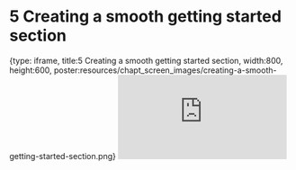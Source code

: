 # 5 Creating a smooth getting started section
 
{type: iframe, title:5 Creating a smooth getting started section, width:800, height:600, poster:resources/chapt_screen_images/creating-a-smooth-getting-started-section.png}
![](https://jhudatascience.org/Documentation_and_Usability/no_toc/creating-a-smooth-getting-started-section.html)
 

 
